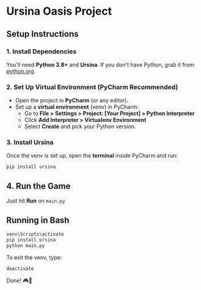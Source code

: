 # Ursina Oasis Project  

## Setup Instructions  

### 1. Install Dependencies  
You'll need **Python 3.8+** and **Ursina**. If you don’t have Python, grab it from [python.org](https://www.python.org/downloads/).  

### 2. Set Up Virtual Environment (PyCharm Recommended)  
- Open the project in **PyCharm** (or any editor).  
- Set up a **virtual environment** (venv) in PyCharm:  
  - Go to **File > Settings > Project: [Your Project] > Python Interpreter**  
  - Click **Add Interpreter > Virtualenv Environment**  
  - Select **Create** and pick your Python version.  

### 3. Install Ursina  
Once the venv is set up, open the **terminal** inside PyCharm and run:  

```bash
pip install ursina
```

## 4. Run the Game  
Just hit **Run** on `main.py`

## Running in Bash
```bash
venv\Scripts\activate
pip install ursina
python main.py
```

To exit the venv, type:
``` bash
deactivate
```
Done! 🎮🚀